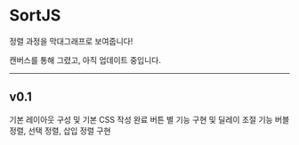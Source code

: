 # SortJS

정렬 과정을 막대그래프로 보여줍니다!

캔버스를 통해 그렸고, 아직 업데이트 중입니다.

- - -
## v0.1
기본 레이아웃 구성 및 기본 CSS 작성 완료
버튼 별 기능 구현 및 딜레이 조절 기능
버블 정렬, 선택 정렬, 삽입 정렬 구현